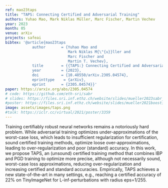 ```yaml
---
ref: mao23taps
title: "TAPS: Connecting Certified and Adversarial Training"
authors: Yuhao Mao, Mark Niklas Müller, Marc Fischer, Martin Vechev
year: 2023
month: 05
venue: arXiv
projects: safeai
bibtex: '@article{mao23taps
			author       = {Yuhao Mao and
							Mark Niklas M{\"{u}}ller and
							Marc Fischer and
							Martin T. Vechev},
			title        = {{TAPS:} Connecting Certified and Adversarial Training},
			year         = {2023},
			doi          = {10.48550/arXiv.2305.04574},
			eprinttype    = {arXiv},
			eprint       = {2305.04574}}'
paper: https://arxiv.org/abs/2305.04574
# code: https://github.com/eth-sri/sabr
# slides: https://files.sri.inf.ethz.ch/website/slides/mueller2023sabr_slides.pdf
#poster: https://files.sri.inf.ethz.ch/website/slides/mueller2021boosting_poster.pdf
image: assets/images/taps.png
#talk: https://iclr.cc/virtual/2021/poster/3359
---
```


Training certifiably robust neural networks remains a notoriously hard problem. 
While adversarial training optimizes under-approximations of the worst-case loss, which leads to insufficient regularization for certification, sound certified training methods, optimize loose over-approximations, leading to over-regularization and poor (standard) accuracy. 
In this work, we propose TAPS, an (unsound) certified training method that combines IBP and PGD training to optimize more precise, although not necessarily sound, worst-case loss approximations, reducing over-regularization and increasing certified and standard accuracies. 
Empirically, TAPS achieves a new state-of-the-art in many settings, e.g., reaching a certified accuracy of 22% on TinyImageNet for L-inf-perturbations with radius eps=1/255.


